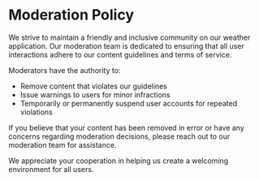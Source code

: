 # Moderation Policy

We strive to maintain a friendly and inclusive community on our weather application. Our moderation team is dedicated to ensuring that all user interactions adhere to our content guidelines and terms of service.

Moderators have the authority to:
- Remove content that violates our guidelines
- Issue warnings to users for minor infractions
- Temporarily or permanently suspend user accounts for repeated violations

If you believe that your content has been removed in error or have any concerns regarding moderation decisions, please reach out to our moderation team for assistance.

We appreciate your cooperation in helping us create a welcoming environment for all users.